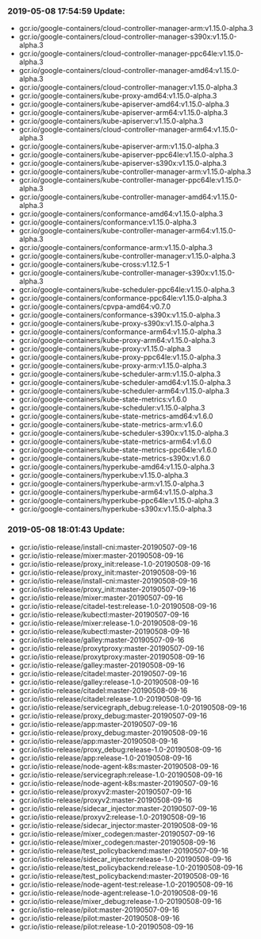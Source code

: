 ### 2019-05-08 17:54:59 Update:

- gcr.io/google-containers/cloud-controller-manager-arm:v1.15.0-alpha.3
- gcr.io/google-containers/cloud-controller-manager-s390x:v1.15.0-alpha.3
- gcr.io/google-containers/cloud-controller-manager-ppc64le:v1.15.0-alpha.3
- gcr.io/google-containers/cloud-controller-manager-amd64:v1.15.0-alpha.3
- gcr.io/google-containers/cloud-controller-manager:v1.15.0-alpha.3
- gcr.io/google-containers/kube-proxy-amd64:v1.15.0-alpha.3
- gcr.io/google-containers/kube-apiserver-amd64:v1.15.0-alpha.3
- gcr.io/google-containers/kube-apiserver-arm64:v1.15.0-alpha.3
- gcr.io/google-containers/kube-apiserver:v1.15.0-alpha.3
- gcr.io/google-containers/cloud-controller-manager-arm64:v1.15.0-alpha.3
- gcr.io/google-containers/kube-apiserver-arm:v1.15.0-alpha.3
- gcr.io/google-containers/kube-apiserver-ppc64le:v1.15.0-alpha.3
- gcr.io/google-containers/kube-apiserver-s390x:v1.15.0-alpha.3
- gcr.io/google-containers/kube-controller-manager-arm:v1.15.0-alpha.3
- gcr.io/google-containers/kube-controller-manager-ppc64le:v1.15.0-alpha.3
- gcr.io/google-containers/kube-controller-manager-amd64:v1.15.0-alpha.3
- gcr.io/google-containers/conformance-amd64:v1.15.0-alpha.3
- gcr.io/google-containers/conformance:v1.15.0-alpha.3
- gcr.io/google-containers/kube-controller-manager-arm64:v1.15.0-alpha.3
- gcr.io/google-containers/conformance-arm:v1.15.0-alpha.3
- gcr.io/google-containers/kube-controller-manager:v1.15.0-alpha.3
- gcr.io/google-containers/kube-cross:v1.12.5-1
- gcr.io/google-containers/kube-controller-manager-s390x:v1.15.0-alpha.3
- gcr.io/google-containers/kube-scheduler-ppc64le:v1.15.0-alpha.3
- gcr.io/google-containers/conformance-ppc64le:v1.15.0-alpha.3
- gcr.io/google-containers/cpvpa-amd64:v0.7.0
- gcr.io/google-containers/conformance-s390x:v1.15.0-alpha.3
- gcr.io/google-containers/kube-proxy-s390x:v1.15.0-alpha.3
- gcr.io/google-containers/conformance-arm64:v1.15.0-alpha.3
- gcr.io/google-containers/kube-proxy-arm64:v1.15.0-alpha.3
- gcr.io/google-containers/kube-proxy:v1.15.0-alpha.3
- gcr.io/google-containers/kube-proxy-ppc64le:v1.15.0-alpha.3
- gcr.io/google-containers/kube-proxy-arm:v1.15.0-alpha.3
- gcr.io/google-containers/kube-scheduler-arm:v1.15.0-alpha.3
- gcr.io/google-containers/kube-scheduler-amd64:v1.15.0-alpha.3
- gcr.io/google-containers/kube-scheduler-arm64:v1.15.0-alpha.3
- gcr.io/google-containers/kube-state-metrics:v1.6.0
- gcr.io/google-containers/kube-scheduler:v1.15.0-alpha.3
- gcr.io/google-containers/kube-state-metrics-amd64:v1.6.0
- gcr.io/google-containers/kube-state-metrics-arm:v1.6.0
- gcr.io/google-containers/kube-scheduler-s390x:v1.15.0-alpha.3
- gcr.io/google-containers/kube-state-metrics-arm64:v1.6.0
- gcr.io/google-containers/kube-state-metrics-ppc64le:v1.6.0
- gcr.io/google-containers/kube-state-metrics-s390x:v1.6.0
- gcr.io/google-containers/hyperkube-amd64:v1.15.0-alpha.3
- gcr.io/google-containers/hyperkube:v1.15.0-alpha.3
- gcr.io/google-containers/hyperkube-arm:v1.15.0-alpha.3
- gcr.io/google-containers/hyperkube-arm64:v1.15.0-alpha.3
- gcr.io/google-containers/hyperkube-ppc64le:v1.15.0-alpha.3
- gcr.io/google-containers/hyperkube-s390x:v1.15.0-alpha.3
### 2019-05-08 18:01:43 Update:

- gcr.io/istio-release/install-cni:master-20190507-09-16
- gcr.io/istio-release/mixer:master-20190508-09-16
- gcr.io/istio-release/proxy_init:release-1.0-20190508-09-16
- gcr.io/istio-release/proxy_init:master-20190508-09-16
- gcr.io/istio-release/install-cni:master-20190508-09-16
- gcr.io/istio-release/proxy_init:master-20190507-09-16
- gcr.io/istio-release/mixer:master-20190507-09-16
- gcr.io/istio-release/citadel-test:release-1.0-20190508-09-16
- gcr.io/istio-release/kubectl:master-20190507-09-16
- gcr.io/istio-release/mixer:release-1.0-20190508-09-16
- gcr.io/istio-release/kubectl:master-20190508-09-16
- gcr.io/istio-release/galley:master-20190507-09-16
- gcr.io/istio-release/proxytproxy:master-20190507-09-16
- gcr.io/istio-release/proxytproxy:master-20190508-09-16
- gcr.io/istio-release/galley:master-20190508-09-16
- gcr.io/istio-release/citadel:master-20190507-09-16
- gcr.io/istio-release/galley:release-1.0-20190508-09-16
- gcr.io/istio-release/citadel:master-20190508-09-16
- gcr.io/istio-release/citadel:release-1.0-20190508-09-16
- gcr.io/istio-release/servicegraph_debug:release-1.0-20190508-09-16
- gcr.io/istio-release/proxy_debug:master-20190507-09-16
- gcr.io/istio-release/app:master-20190507-09-16
- gcr.io/istio-release/proxy_debug:master-20190508-09-16
- gcr.io/istio-release/app:master-20190508-09-16
- gcr.io/istio-release/proxy_debug:release-1.0-20190508-09-16
- gcr.io/istio-release/app:release-1.0-20190508-09-16
- gcr.io/istio-release/node-agent-k8s:master-20190508-09-16
- gcr.io/istio-release/servicegraph:release-1.0-20190508-09-16
- gcr.io/istio-release/node-agent-k8s:master-20190507-09-16
- gcr.io/istio-release/proxyv2:master-20190507-09-16
- gcr.io/istio-release/proxyv2:master-20190508-09-16
- gcr.io/istio-release/sidecar_injector:master-20190507-09-16
- gcr.io/istio-release/proxyv2:release-1.0-20190508-09-16
- gcr.io/istio-release/sidecar_injector:master-20190508-09-16
- gcr.io/istio-release/mixer_codegen:master-20190507-09-16
- gcr.io/istio-release/mixer_codegen:master-20190508-09-16
- gcr.io/istio-release/test_policybackend:master-20190507-09-16
- gcr.io/istio-release/sidecar_injector:release-1.0-20190508-09-16
- gcr.io/istio-release/test_policybackend:release-1.0-20190508-09-16
- gcr.io/istio-release/test_policybackend:master-20190508-09-16
- gcr.io/istio-release/node-agent-test:release-1.0-20190508-09-16
- gcr.io/istio-release/node-agent:release-1.0-20190508-09-16
- gcr.io/istio-release/mixer_debug:release-1.0-20190508-09-16
- gcr.io/istio-release/pilot:master-20190507-09-16
- gcr.io/istio-release/pilot:master-20190508-09-16
- gcr.io/istio-release/pilot:release-1.0-20190508-09-16
